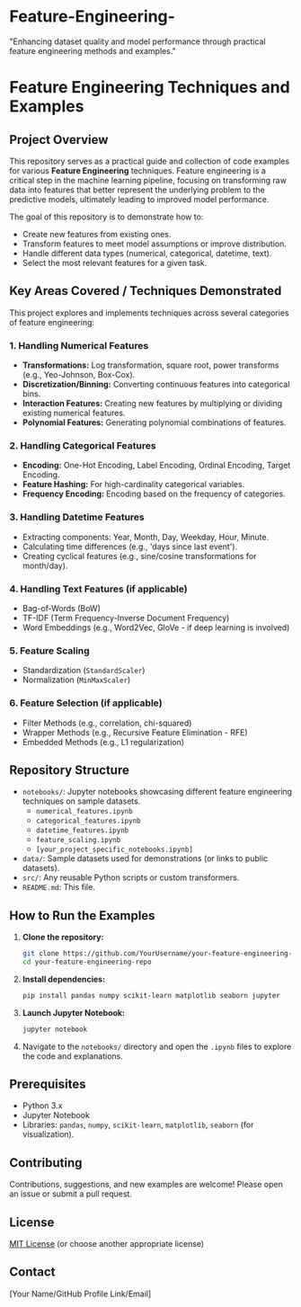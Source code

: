 # Feature-Engineering-
"Enhancing dataset quality and model performance through practical feature engineering methods and examples."
# Feature Engineering Techniques and Examples

## Project Overview

This repository serves as a practical guide and collection of code examples for various **Feature Engineering** techniques. Feature engineering is a critical step in the machine learning pipeline, focusing on transforming raw data into features that better represent the underlying problem to the predictive models, ultimately leading to improved model performance.

The goal of this repository is to demonstrate how to:
*   Create new features from existing ones.
*   Transform features to meet model assumptions or improve distribution.
*   Handle different data types (numerical, categorical, datetime, text).
*   Select the most relevant features for a given task.

## Key Areas Covered / Techniques Demonstrated

This project explores and implements techniques across several categories of feature engineering:

### 1. Handling Numerical Features
*   **Transformations:** Log transformation, square root, power transforms (e.g., Yeo-Johnson, Box-Cox).
*   **Discretization/Binning:** Converting continuous features into categorical bins.
*   **Interaction Features:** Creating new features by multiplying or dividing existing numerical features.
*   **Polynomial Features:** Generating polynomial combinations of features.

### 2. Handling Categorical Features
*   **Encoding:** One-Hot Encoding, Label Encoding, Ordinal Encoding, Target Encoding.
*   **Feature Hashing:** For high-cardinality categorical variables.
*   **Frequency Encoding:** Encoding based on the frequency of categories.

### 3. Handling Datetime Features
*   Extracting components: Year, Month, Day, Weekday, Hour, Minute.
*   Calculating time differences (e.g., 'days since last event').
*   Creating cyclical features (e.g., sine/cosine transformations for month/day).

### 4. Handling Text Features (if applicable)
*   Bag-of-Words (BoW)
*   TF-IDF (Term Frequency-Inverse Document Frequency)
*   Word Embeddings (e.g., Word2Vec, GloVe - if deep learning is involved)

### 5. Feature Scaling
*   Standardization (`StandardScaler`)
*   Normalization (`MinMaxScaler`)

### 6. Feature Selection (if applicable)
*   Filter Methods (e.g., correlation, chi-squared)
*   Wrapper Methods (e.g., Recursive Feature Elimination - RFE)
*   Embedded Methods (e.g., L1 regularization)

## Repository Structure

*   `notebooks/`: Jupyter notebooks showcasing different feature engineering techniques on sample datasets.
    *   `numerical_features.ipynb`
    *   `categorical_features.ipynb`
    *   `datetime_features.ipynb`
    *   `feature_scaling.ipynb`
    *   `[your_project_specific_notebooks.ipynb]`
*   `data/`: Sample datasets used for demonstrations (or links to public datasets).
*   `src/`: Any reusable Python scripts or custom transformers.
*   `README.md`: This file.

## How to Run the Examples

1.  **Clone the repository:**
    ```bash
    git clone https://github.com/YourUsername/your-feature-engineering-repo.git
    cd your-feature-engineering-repo
    ```
2.  **Install dependencies:**
    ```bash
    pip install pandas numpy scikit-learn matplotlib seaborn jupyter
    ```
3.  **Launch Jupyter Notebook:**
    ```bash
    jupyter notebook
    ```
4.  Navigate to the `notebooks/` directory and open the `.ipynb` files to explore the code and explanations.

## Prerequisites

*   Python 3.x
*   Jupyter Notebook
*   Libraries: `pandas`, `numpy`, `scikit-learn`, `matplotlib`, `seaborn` (for visualization).

## Contributing

Contributions, suggestions, and new examples are welcome! Please open an issue or submit a pull request.

## License

[MIT License](LICENSE) (or choose another appropriate license)

## Contact

[Your Name/GitHub Profile Link/Email]
